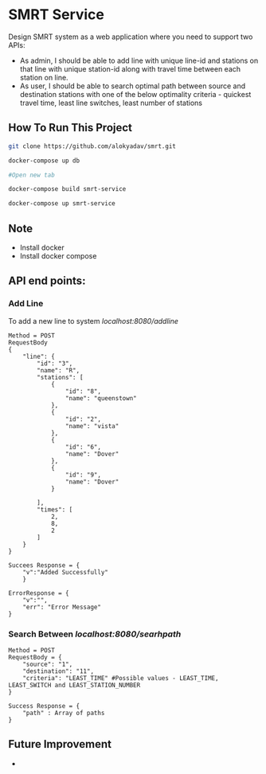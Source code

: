 # SMRT Service
Design SMRT system as a web application where you need to support two APIs:
* As admin, I should be able to add line with unique line-id and stations on that line with unique station-id along with travel time between each station on line.
* As user, I should be able to search optimal path between source and destination stations with one of the below optimality criteria - quickest travel time, least line switches, least number of stations



## How To Run This Project
```bash
git clone https://github.com/alokyadav/smrt.git

docker-compose up db

#Open new tab

docker-compose build smrt-service

docker-compose up smrt-service


```

## Note
* Install docker
* Install docker compose


## API end points:

### Add Line 
To add a new line to system 
*localhost:8080/addline*

```
Method = POST
RequestBody
{
    "line": {
        "id": "3",
        "name": "R",
        "stations": [
            {
                "id": "8",
                "name": "queenstown"
            },
            {
                "id": "2",
                "name": "vista"
            },
            {
                "id": "6",
                "name": "Dover"
            },
            {
                "id": "9",
                "name": "Dover"
            }
            
        ],
        "times": [
            2,
            8,
            2
        ]
    }
}

Succees Response = {
    "v":"Added Successfully"
    }

ErrorResponse = {
    "v":"",
    "err": "Error Message"
}
```

### Search Between *localhost:8080/searhpath*

```
Method = POST
RequestBody = {
    "source": "1",
    "destination": "11",
    "criteria": "LEAST_TIME" #Possible values - LEAST_TIME, LEAST_SWITCH and LEAST_STATION_NUMBER
}

Success Response = {
    "path" : Array of paths
}
```


## Future Improvement
*



